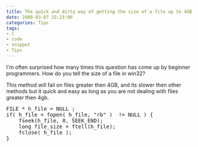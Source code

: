 ```yaml
---
title: The quick and dirty way of getting the size of a file up to 4GB.
date: 2008-03-07 15:23:00
categories: Tips
tags: 
- c 
- code 
- snippet 
- Tips
---
```

I'm often surprised how many times this question has come up by beginner programmers.
How do you tell the size of a file in win32?

This method will fail on files greater then 4GB, and its slower then other methods but it quick and easy as long as you are not dealing with files greater then 4gb.
<pre>FILE * h_file = NULL ;
if( h_file = fopen( h_file, "rb" )  != NULL ) {
	fseek(h_file, 0, SEEK_END);
	long file_size = ftell(h_file);
	fclose( h_file );
}</pre>
